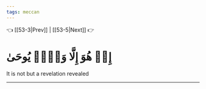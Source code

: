 ```yaml
---
tags: meccan
---
```


👈 [[53-3|Prev]] | [[53-5|Next]] 👉

# إِنۡ هُوَ إِلَّا وَحۡيٞ يُوحَىٰ

It is not but a revelation revealed

---

